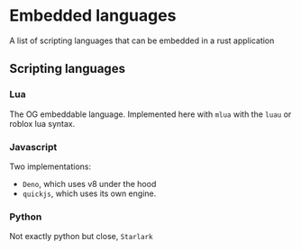 # Embedded languages

A list of scripting languages that can be embedded in a rust application

## Scripting languages

### Lua

The OG embeddable language. Implemented here with `mlua` with the `luau` or
roblox lua syntax.

### Javascript

Two implementations:

- `Deno`, which uses v8 under the hood
- `quickjs`, which uses its own engine.

### Python

Not exactly python but close, `Starlark`

